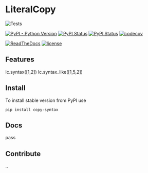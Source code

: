 # LiteralCopy

![Tests](https://github.com/cemde/LiteralCopy/actions/workflows/tests.yml/badge.svg)

[![PyPI - Python Version](https://img.shields.io/pypi/pyversions/copy-syntax)](https://pypi.org/project/copy-syntax/)
[![PyPI Status](https://badge.fury.io/py/copy-syntax.svg)](https://badge.fury.io/py/copy-syntax)
[![PyPI Status](https://pepy.tech/badge/copy-syntax)](https://pepy.tech/project/copy-syntax)
[![codecov](https://codecov.io/gh/cemde/copy-syntax/branch/main/graph/badge.svg)](https://codecov.io/gh/cemde/copy-syntax)

[![ReadTheDocs](https://readthedocs.org/projects/copysyntax/badge/?version=stable)](https://copysyntax.readthedocs.io/en/stable/)
[![license](https://img.shields.io/badge/License-GNU%GPL%3-blue.svg)](https://github.com/cemde/copy-syntax/blob/master/LICENSE)

## Features

lc.syntax([1,2])
lc.syntax_like([1,5,2])

## Install

To install stable version from PyPI use

```
pip install copy-syntax
```

## Docs

pass

## Contribute

..
